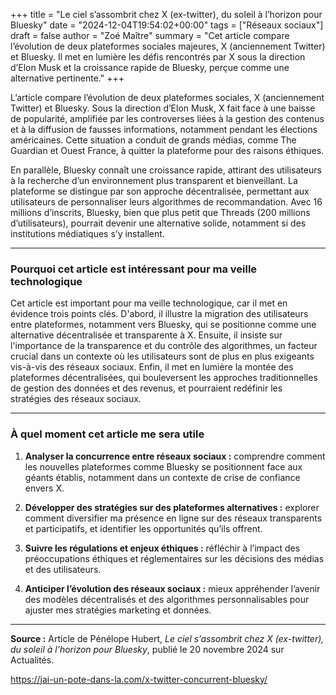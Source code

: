 +++
title = "Le ciel s’assombrit chez X (ex-twitter), du soleil à l’horizon pour Bluesky"
date = "2024-12-04T19:54:02+00:00"
tags = ["Réseaux sociaux"]
draft = false
author = "Zoé Maître"
summary = "Cet article compare l’évolution de deux plateformes sociales majeures, X (anciennement Twitter) et Bluesky. Il met en lumière les défis rencontrés par X sous la direction d’Elon Musk et la croissance rapide de Bluesky, perçue comme une alternative pertinente."
+++


L’article compare l’évolution de deux plateformes sociales, X (anciennement Twitter) et Bluesky. Sous la direction d’Elon Musk, X fait face à une baisse de popularité, amplifiée par les controverses liées à la gestion des contenus et à la diffusion de fausses informations, notamment pendant les élections américaines. Cette situation a conduit de grands médias, comme The Guardian et Ouest France, à quitter la plateforme pour des raisons éthiques.

En parallèle, Bluesky connaît une croissance rapide, attirant des utilisateurs à la recherche d’un environnement plus transparent et bienveillant. La plateforme se distingue par son approche décentralisée, permettant aux utilisateurs de personnaliser leurs algorithmes de recommandation. Avec 16 millions d’inscrits, Bluesky, bien que plus petit que Threads (200 millions d’utilisateurs), pourrait devenir une alternative solide, notamment si des institutions médiatiques s’y installent.

---

### Pourquoi cet article est intéressant pour ma veille technologique

Cet article est important pour ma veille technologique, car il met en évidence trois points clés. D'abord, il illustre la migration des utilisateurs entre plateformes, notamment vers Bluesky, qui se positionne comme une alternative décentralisée et transparente à X. Ensuite, il insiste sur l'importance de la transparence et du contrôle des algorithmes, un facteur crucial dans un contexte où les utilisateurs sont de plus en plus exigeants vis-à-vis des réseaux sociaux. Enfin, il met en lumière la montée des plateformes décentralisées, qui bouleversent les approches traditionnelles de gestion des données et des revenus, et pourraient redéfinir les stratégies des réseaux sociaux.

---

### À quel moment cet article me sera utile

1. **Analyser la concurrence entre réseaux sociaux :** comprendre comment les nouvelles plateformes comme Bluesky se positionnent face aux géants établis, notamment dans un contexte de crise de confiance envers X.

2. **Développer des stratégies sur des plateformes alternatives :** explorer comment diversifier ma présence en ligne sur des réseaux transparents et participatifs, et identifier les opportunités qu’ils offrent.

3. **Suivre les régulations et enjeux éthiques :** réfléchir à l’impact des préoccupations éthiques et réglementaires sur les décisions des médias et des utilisateurs.

4. **Anticiper l’évolution des réseaux sociaux :** mieux appréhender l’avenir des modèles décentralisés et des algorithmes personnalisables pour ajuster mes stratégies marketing et données.

---

**Source :** Article de Pénélope Hubert, *Le ciel s’assombrit chez X (ex-twitter), du soleil à l’horizon pour Bluesky*, publié le 20 novembre 2024 sur Actualités.

https://jai-un-pote-dans-la.com/x-twitter-concurrent-bluesky/
